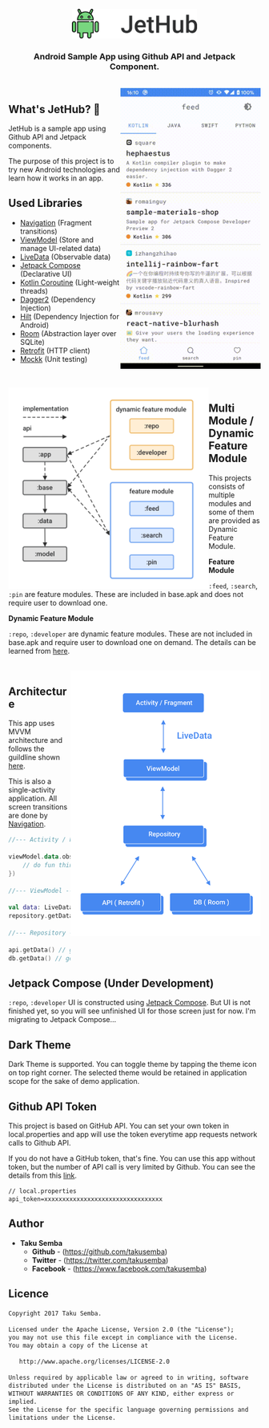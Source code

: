<p align="center">
<img src="https://github.com/TakuSemba/JetHub/blob/master/screenshots/banner.png" width=250>
</p>

<H3 align="center">
Android Sample App using Github API and Jetpack Component.</br>
</H3>

<br/>

<img src="https://github.com/TakuSemba/JetHub/blob/master/screenshots/screen.gif" align="right" width="280">

## What's JetHub? :rocket:

JetHub is a sample app using Github API and Jetpack components.

The purpose of this project is to try new Android technologies and learn how it works in an app.

## Used Libraries
 - [Navigation](https://developer.android.com/topic/libraries/architecture/navigation/) (Fragment transitions)
 - [ViewModel](https://developer.android.com/topic/libraries/architecture/viewmodel) (Store and manage UI-related data)
 - [LiveData](https://developer.android.com/topic/libraries/architecture/livedata)  (Observable data)
 - [Jetpack Compose](https://developer.android.com/jetpack/compose) (Declarative UI)
 - [Kotlin Coroutine](https://github.com/Kotlin/kotlinx.coroutines) (Light-weight threads)
 - [Dagger2](https://github.com/google/dagger) (Dependency Injection)
 - [Hilt](https://dagger.dev/hilt/) (Dependency Injection for Android)
 - [Room](https://developer.android.com/topic/libraries/architecture/room) (Abstraction layer over SQLite)
 - [Retrofit](https://github.com/square/retrofit) (HTTP client)
 - [Mockk](https://github.com/mockk/mockk) (Unit testing)
 
<br/>
<br/>

<img src="https://github.com/TakuSemba/JetHub/blob/master/screenshots/modules.png" align="left" width="400">

## Multi Module / Dynamic Feature Module

This projects consists of multiple modules and some of them are provided as Dynamic Feature Module.

**Feature Module**

`:feed`, `:search`, `:pin` are feature modules. These are included in base.apk and does not require user to download one.

**Dynamic Feature Module**

`:repo`, `:developer` are dynamic feature modules. These are not included in base.apk and require user to download one on demand.
The details can be learned from [here](https://developer.android.com/guide/app-bundle/dynamic-delivery).

<br/>

<img src="https://github.com/TakuSemba/JetHub/blob/master/screenshots/architecture.png" align="right" width="380">

## Architecture

This app uses MVVM architecture and follows the guildline shown [here](https://developer.android.com/jetpack/docs/guide).

This is also a single-activity application. All screen transitions are done by [Navigation](https://developer.android.com/guide/navigation?hl=ja).

```kt
//--- Activity / Fragments ---//

viewModel.data.observe(this) { data ->
    // do fun things
}) 

//--- ViewModel ---//

val data: LiveData<Data>
repository.getData() // get data from API and/or DB

//--- Repository ---//

api.getData() // get data from API
db.getData() // get data from DB

```

## Jetpack Compose (Under Development)

`:repo`, `:developer` UI is constructed using [Jetpack Compose](https://developer.android.com/jetpack/compose). But UI is not finished yet, so you will see unfinished UI for those screen just for now. I'm migrating to Jetpack Compose...

## Dark Theme

Dark Theme is supported. You can toggle theme by tapping the theme icon on top right corner. The selected theme would be retained in application scope for the sake of demo application.

## Github API Token

This project is based on GitHub API. You can set your own token in local.properties and app will use the token everytime app requests network calls to Github API. 

If you do not have a GitHub token, that's fine. You can use this app without token, but the number of API call is very limited by Github. You can see the details from this [link](https://developer.github.com/v3/#rate-limiting).

```local.properties
// local.properties
api_token=xxxxxxxxxxxxxxxxxxxxxxxxxxxxxxxxx
```

## Author

* **Taku Semba**
    * **Github** - (https://github.com/takusemba)
    * **Twitter** - (https://twitter.com/takusemba)
    * **Facebook** - (https://www.facebook.com/takusemba)

## Licence
```
Copyright 2017 Taku Semba.

Licensed under the Apache License, Version 2.0 (the "License");
you may not use this file except in compliance with the License.
You may obtain a copy of the License at

   http://www.apache.org/licenses/LICENSE-2.0

Unless required by applicable law or agreed to in writing, software
distributed under the License is distributed on an "AS IS" BASIS,
WITHOUT WARRANTIES OR CONDITIONS OF ANY KIND, either express or implied.
See the License for the specific language governing permissions and
limitations under the License.
```
